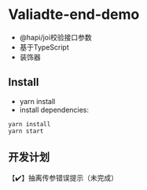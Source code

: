 # Valiadte-end-demo
- @hapi/joi校验接口参数
- 基于TypeScript
- 装饰器

## Install
- yarn install
- install dependencies:

```
yarn install
yarn start
```

## 开发计划
【✔️】抽离传参错误提示（未完成）